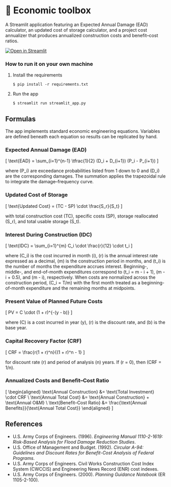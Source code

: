 # 🎈 Economic toolbox

A Streamlit application featuring an Expected Annual Damage (EAD) calculator,
an updated cost of storage calculator, and a project cost annualizer that
produces annualized construction costs and benefit–cost ratios.

[![Open in Streamlit](https://static.streamlit.io/badges/streamlit_badge_black_white.svg)](https://blank-app-template.streamlit.app/)

### How to run it on your own machine

1. Install the requirements

   ```
   $ pip install -r requirements.txt
   ```

2. Run the app

   ```
   $ streamlit run streamlit_app.py
   ```

## Formulas

The app implements standard economic engineering equations. Variables are
defined beneath each equation so results can be replicated by hand.

### Expected Annual Damage (EAD)

\[
\text{EAD} = \sum_{i=1}^{n-1} \tfrac{1}{2} (D_i + D_{i+1}) (P_i - P_{i+1})
\]

where \(P_i\) are exceedance probabilities listed from 1 down to 0 and \(D_i\)
are the corresponding damages. The summation applies the trapezoidal rule to
integrate the damage–frequency curve.

### Updated Cost of Storage

\[
\text{Updated Cost} = (TC - SP) \cdot \frac{S_r}{S_t}
\]

with total construction cost \(TC\), specific costs \(SP\), storage reallocated
\(S_r\), and total usable storage \(S_t\).

### Interest During Construction (IDC)

\[
\text{IDC} = \sum_{i=1}^{m} C_i \cdot \frac{r}{12} \cdot t_i
\]

where \(C_i\) is the cost incurred in month \(i\), \(r\) is the annual
interest rate expressed as a decimal, \(m\) is the construction period in
months, and \(t_i\) is the number of months the expenditure accrues interest.
Beginning-, middle-, and end-of-month expenditures correspond to
\(t_i = m - i + 1\), \(m - i + 0.5\), and \(m - i\), respectively. When costs
are normalized across the construction period, \(C_i = T/m\) with the first
month treated as a beginning-of-month expenditure and the remaining months at
midpoints.

### Present Value of Planned Future Costs

\[
PV = C \cdot (1 + r)^{-(y - b)}
\]

where \(C\) is a cost incurred in year \(y\), \(r\) is the discount rate, and
\(b\) is the base year.

### Capital Recovery Factor (CRF)

\[
CRF = \frac{r(1 + r)^n}{(1 + r)^n - 1}
\]

for discount rate \(r\) and period of analysis \(n\) years. If \(r = 0\), then
\(CRF = 1/n\).

### Annualized Costs and Benefit–Cost Ratio

\[
\begin{aligned}
\text{Annual Construction} &= \text{Total Investment} \cdot CRF \\
\text{Annual Total Cost} &= \text{Annual Construction} + \text{Annual O\&M} \\
\text{Benefit–Cost Ratio} &= \frac{\text{Annual Benefits}}{\text{Annual Total Cost}}
\end{aligned}
\]

## References

- U.S. Army Corps of Engineers. (1996). *Engineering Manual 1110-2-1619: Risk-Based Analysis for Flood Damage Reduction Studies*.
- U.S. Office of Management and Budget. (1992). *Circular A-94: Guidelines and Discount Rates for Benefit-Cost Analysis of Federal Programs*.
- U.S. Army Corps of Engineers. Civil Works Construction Cost Index System (CWCCIS) and Engineering News Record (ENR) cost indexes.
- U.S. Army Corps of Engineers. (2000). *Planning Guidance Notebook* (ER 1105-2-100).
